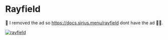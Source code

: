 # Rayfield
💃 I removed the ad so
https://docs.sirius.menu/rayfield
dont have the ad 💃💃.

[![rayfield](https://user-images.githubusercontent.com/77512805/197843157-3485a6e4-7b18-4372-8277-f3a2e7bd0317.png)](https://discord.gg/QaUNJS9aCp)
